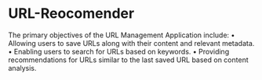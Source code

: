 # URL-Reocomender

The primary objectives of the URL Management Application include:
•	Allowing users to save URLs along with their content and relevant metadata.
•	Enabling users to search for URLs based on keywords.
•	Providing recommendations for URLs similar to the last saved URL based on content analysis.

